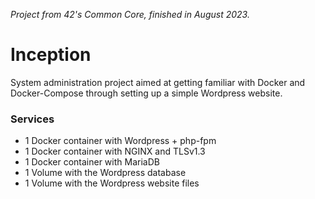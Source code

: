 *Project from 42's Common Core, finished in August 2023.*

# Inception
System administration project aimed at getting familiar with Docker and Docker-Compose through setting up a simple Wordpress website.

### Services
- 1 Docker container with Wordpress + php-fpm
- 1 Docker container with NGINX and TLSv1.3
- 1 Docker container with MariaDB
- 1 Volume with the Wordpress database
- 1 Volume with the Wordpress website files
